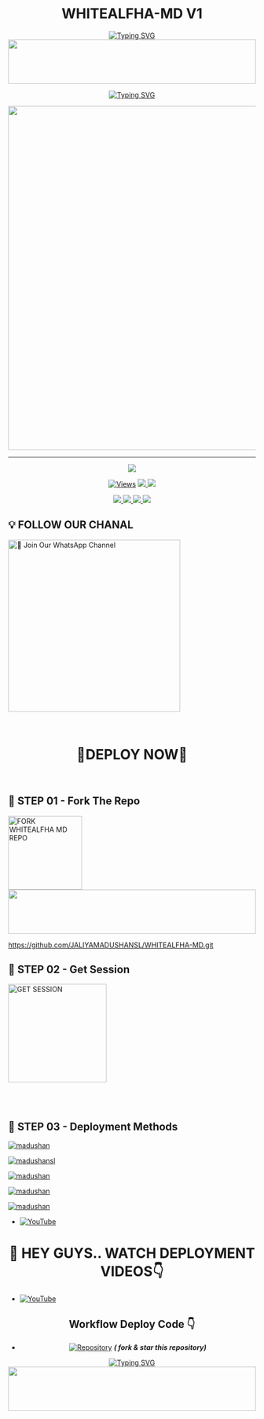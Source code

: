 
<h1 align="center">WHITEALFHA-MD V1</h1>
<p align="center">
<a href="https://git.io/typing-svg"><img src="https://readme-typing-svg.demolab.com?font=Fira+Code&weight=700&size=33&pause=1000&color=5513F7&width=435&lines=WHITEALFHA+MD+WHATSAPP+BOT" alt="Typing SVG" /></a>
    
<img src="https://i.imgur.com/dBaSKWF.gif" height="90" width="100%">

<p align="center">
<a href="https://git.io/typing-svg"><img src="https://readme-typing-svg.demolab.com?font=EB+Garamond&weight=800&size=28&duration=4000&pause=1000&random=false&width=435&lines=WELCOME+TO+WHITEALFHA-MD;MULTI-DEVICE+WHATSAPP+BOT;DEVELOPED+BY;WHITEALFHA+OFFICIAL." alt="Typing SVG" /></a>

</p>
<p align="center">
<a href="https://github.com/rmjmadu">
    <img src="https://i.ibb.co/YjdvYzc/file-Dk-CNr-FLShv-Gyty-Qux-Tr-N1x-Eo.webp"  width="700px">
</a>
<hr>

<p align="center">
    <img src="https://raw.githubusercontent.com/andreasbm/readme/master/assets/lines/colored.png">
</p>

<p align="center">

  <a href="https://github.com/Rmjmadu/WHITEALFHA-MD">
    <img src="https://hits.seeyoufarm.com/api/count/incr/badge.svg?url=https%3A%2F%2Fgithub.com%2Frmjmadu%2FWHITEALFHA-MD&count_bg=%2379C83D&title_bg=%23555555&icon=gitpod.svg&icon_color=%23E7E7E7&title=Views&edge_flat=false" alt="Views"/></a>
  
  </a>
  <a href="https://github.com/rmjmadu/WHITEALFHA-MD/fork">
    <img src="https://img.shields.io/github/forks/rmjmadu/WHITEALFHA-MD?label=Fork&style=social">
    
  </a>
  <a href="https://github.com/rmjmadu/WHITEALFHA-MD/stargazers">
    <img src="https://img.shields.io/github/stars/rmjmadu/WHITEALFHA-MD?style=social">
  </a>
</p>

<p align="center">
  <a href="https://github.com/rmjmadu/WHITEALFHA-MD">
    <img src="https://img.shields.io/github/repo-size/rmjmadu/WHITEALFHA-MD?color=purple&label=Repo%20Size&style=plastic">

  </a>
  <a href="https://github.com/rmjmadu/WHITEALFHA-MD">
    <img src="https://img.shields.io/github/license/rmjmadu/WHITEALFHA-MD?color=purple&label=License&style=plastic">

  </a>
  <a href="https://github.com/rmjmadu/WHITEALFHA-MD">
    <img src="https://img.shields.io/github/languages/top/rmjmadu/WHITEALFHA-MD?color=purple&label=Javascript&style=plastic">

  </a>
  <a href="https://github.com/rmjmadu/WHITEALFHA-MD">
    <img src="https://img.shields.io/static/v1?label=Author&message=madushan%20Rathnayake&color=purple&style=plastic">

  </a>
  </p>


  </a>
</p>

## 💡 FOLLOW OUR CHANAL

<a href="https://whatsapp.com/channel/0029VaoNmHJ4tRrvawED5o3c"><img src="https://img.shields.io/badge/Join%20Our%20WhatsApp%20Channel-green" alt="📎 Join Our WhatsApp Channel" width="350"></a>

<br>

<div align="center">
 
  <h1> 🔰DEPLOY NOW🔰 </h1>
</div>

<br>

## 🔰 STEP 01 -  Fork The Repo

<a href="https://github.com/rmjmadu/WHITEALFHA-MD/fork"><img src="https://img.shields.io/badge/Fork%20Repo-black" alt="FORK WHITEALFHA MD REPO" width="150"></a>
</br>
<img src="https://i.imgur.com/dBaSKWF.gif" height="90" width="100%">
<br>

https://github.com/JALIYAMADUSHANSL/WHITEALFHA-MD.git

## 🔰 STEP 02 -  Get Session

<a href="https://pair-web-public.koyeb.app/"><img src="https://img.shields.io/badge/QR%20OR%20PAIR%20CODE-black" alt="GET SESSION" width="200"></a>


<br>
<br>

## 🔰 STEP 03 -  Deployment Methods

[![madushan](https://img.shields.io/badge/whitealfha-md_deploy_on_heroku-430098?style=for-the-badge&logo=heroku&logoColor=white&buttcode=1n2i3m4a)](https://heroku.com/deploy?template=https://github.com/rmjmadu/WHITEALFHA-MD)
  
[![madushansl](https://img.shields.io/badge/whitealfha-md_deploy_on_railway-0B0D0E?style=for-the-badge&logo=railway&logoColor=white&buttcode=1n2i3m4a)](https://railway.app?referralCode=WHITEALFHA-MD)
   
[![madushan](https://img.shields.io/badge/whitealfha-md_deploy_on_replit-F26207?style=for-the-badge&logo=replit&logoColor=white&buttcode=1n2i3m4a)](https://replit.com/)
   
[![madushan](https://img.shields.io/badge/whitealfha-md_deploy_on_render-000000?style=for-the-badge&logo=render&logoColor=white&buttcode=1n2i3m4a)](https://docs.render.com/free)

[![madushan](https://img.shields.io/badge/whitealfha-md_deploy_on_toystalk-000000?style=for-the-badge&logo=render&logoColor=white&buttcode=1n2i3m4a)](https://toystack.ai)

- [![YouTube](https://img.shields.io/badge/YouTube-FF0000?style=for-the-badge&logo=youtube&logoColor=white)](https://youtube.com/@madushanboy?si=t7r8Gp2k_S_iiD9q)
<div align="center">
 
  
  
  <h1> 🔰 HEY GUYS.. WATCH DEPLOYMENT VIDEOS👇</h1>
</div>

- [![YouTube](https://img.shields.io/badge/YouTube-FF0000?style=for-the-badge&logo=youtube&logoColor=white)](....)
<div align="center">
 
## Workflow Deploy Code 👇

 - [![Repository](https://img.shields.io/badge/GitHub-100000?style=for-the-badge&logo=github&logoColor=white)](https://github.com/JALIYAMADUSHANSL/Workflow-code.git) ***( fork & star this repository)***

 <p align="center">
<a href="https://git.io/typing-svg"><img src="https://readme-typing-svg.demolab.com?font=EB+Garamond&weight=800&size=28&duration=4000&pause=1000&random=false&width=435&lines=THANKS+ALL+USE+MY+BOT;WHITEALFHA-MD" alt="Typing SVG" /></a>
 <img src="https://i.imgur.com/dBaSKWF.gif" height="90" width="100%">    

